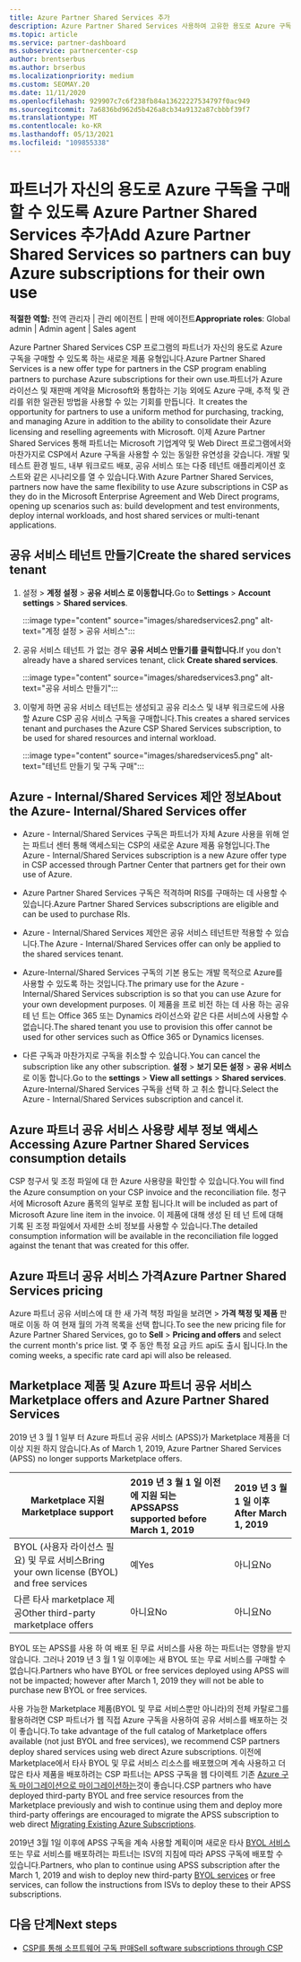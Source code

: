 ```yaml
---
title: Azure Partner Shared Services 추가
description: Azure Partner Shared Services 사용하여 고유한 용도로 Azure 구독을 구입하고 Azure를 구매, 추적 및 관리하기 위한 균일한 방법을 갖습니다.
ms.topic: article
ms.service: partner-dashboard
ms.subservice: partnercenter-csp
author: brentserbus
ms.author: brserbus
ms.localizationpriority: medium
ms.custom: SEOMAY.20
ms.date: 11/11/2020
ms.openlocfilehash: 929907c7c6f238fb84a13622227534797f0ac949
ms.sourcegitcommit: 7a6836bd962d5b426a8cb34a9132a87cbbbf39f7
ms.translationtype: MT
ms.contentlocale: ko-KR
ms.lasthandoff: 05/13/2021
ms.locfileid: "109855338"
---
```

# <a name="add-azure-partner-shared-services-so-partners-can-buy-azure-subscriptions-for-their-own-use"></a><span data-ttu-id="9d784-103">파트너가 자신의 용도로 Azure 구독을 구매할 수 있도록 Azure Partner Shared Services 추가</span><span class="sxs-lookup"><span data-stu-id="9d784-103">Add Azure Partner Shared Services so partners can buy Azure subscriptions for their own use</span></span>

<span data-ttu-id="9d784-104">**적절한 역할:** 전역 관리자 | 관리 에이전트 | 판매 에이전트</span><span class="sxs-lookup"><span data-stu-id="9d784-104">**Appropriate roles**: Global admin | Admin agent | Sales agent</span></span>

<span data-ttu-id="9d784-105">Azure Partner Shared Services CSP 프로그램의 파트너가 자신의 용도로 Azure 구독을 구매할 수 있도록 하는 새로운 제품 유형입니다.</span><span class="sxs-lookup"><span data-stu-id="9d784-105">Azure Partner Shared Services is a new offer type for partners in the CSP program enabling partners to purchase Azure subscriptions for their own use.</span></span><span data-ttu-id="9d784-106">파트너가 Azure 라이선스 및 재판매 계약을 Microsoft와 통합하는 기능 외에도 Azure 구매, 추적 및 관리를 위한 일관된 방법을 사용할 수 있는 기회를 만듭니다.</span><span class="sxs-lookup"><span data-stu-id="9d784-106">  It creates the opportunity for partners to use a uniform method for purchasing, tracking, and managing Azure in addition to the ability to consolidate their Azure licensing and reselling agreements with Microsoft.</span></span> <span data-ttu-id="9d784-107">이제 Azure Partner Shared Services 통해 파트너는 Microsoft 기업계약 및 Web Direct 프로그램에서와 마찬가지로 CSP에서 Azure 구독을 사용할 수 있는 동일한 유연성을 갖습니다. 개발 및 테스트 환경 빌드, 내부 워크로드 배포, 공유 서비스 또는 다중 테넌트 애플리케이션 호스트와 같은 시나리오를 열 수 있습니다.</span><span class="sxs-lookup"><span data-stu-id="9d784-107">With Azure Partner Shared Services, partners now have the same flexibility to use Azure subscriptions in CSP as they do in the Microsoft Enterprise Agreement and Web Direct programs, opening up scenarios such as:  build development and test environments, deploy internal workloads, and host shared services or multi-tenant applications.</span></span>  

## <a name="create-the-shared-services-tenant"></a><span data-ttu-id="9d784-108">공유 서비스 테넌트 만들기</span><span class="sxs-lookup"><span data-stu-id="9d784-108">Create the shared services tenant</span></span>

1. <span data-ttu-id="9d784-109">설정   >  **계정 설정**  >  **공유 서비스 로 이동합니다.**</span><span class="sxs-lookup"><span data-stu-id="9d784-109">Go to **Settings** > **Account settings** > **Shared services**.</span></span>

   :::image type="content" source="images/sharedservices2.png" alt-text="계정 설정 > 공유 서비스":::

2. <span data-ttu-id="9d784-111">공유 서비스 테넌트 가 없는 경우 **공유 서비스 만들기를 클릭합니다.**</span><span class="sxs-lookup"><span data-stu-id="9d784-111">If you don't already have a shared services tenant, click **Create shared services**.</span></span>

   :::image type="content" source="images/sharedservices3.png" alt-text="공유 서비스 만들기":::

3. <span data-ttu-id="9d784-113">이렇게 하면 공유 서비스 테넌트는 생성되고 공유 리소스 및 내부 워크로드에 사용할 Azure CSP 공유 서비스 구독을 구매합니다.</span><span class="sxs-lookup"><span data-stu-id="9d784-113">This creates a shared services tenant and purchases the Azure CSP Shared Services subscription, to be used for shared resources and internal workload.</span></span>

   :::image type="content" source="images/sharedservices5.png" alt-text="테넌트 만들기 및 구독 구매":::

## <a name="about-the-azure--internalshared-services-offer"></a><span data-ttu-id="9d784-115">Azure - Internal/Shared Services 제안 정보</span><span class="sxs-lookup"><span data-stu-id="9d784-115">About the Azure- Internal/Shared Services offer</span></span>

- <span data-ttu-id="9d784-116">Azure - Internal/Shared Services 구독은 파트너가 자체 Azure 사용을 위해 얻는 파트너 센터 통해 액세스되는 CSP의 새로운 Azure 제품 유형입니다.</span><span class="sxs-lookup"><span data-stu-id="9d784-116">The Azure - Internal/Shared Services subscription is a new Azure offer type in CSP accessed through Partner Center that partners get for their own use of Azure.</span></span>

- <span data-ttu-id="9d784-117">Azure Partner Shared Services 구독은 적격하며 RIS를 구매하는 데 사용할 수 있습니다.</span><span class="sxs-lookup"><span data-stu-id="9d784-117">Azure Partner Shared Services subscriptions are eligible and can be used to purchase RIs.</span></span>

- <span data-ttu-id="9d784-118">Azure - Internal/Shared Services 제안은 공유 서비스 테넌트만 적용할 수 있습니다.</span><span class="sxs-lookup"><span data-stu-id="9d784-118">The Azure - Internal/Shared Services offer can only be applied to the shared services tenant.</span></span>

- <span data-ttu-id="9d784-119">Azure-Internal/Shared Services 구독의 기본 용도는 개발 목적으로 Azure를 사용할 수 있도록 하는 것입니다.</span><span class="sxs-lookup"><span data-stu-id="9d784-119">The primary use for the Azure - Internal/Shared Services subscription is so that you can use Azure for your own development purposes.</span></span> <span data-ttu-id="9d784-120">이 제품을 프로 비전 하는 데 사용 하는 공유 테 넌 트는 Office 365 또는 Dynamics 라이선스와 같은 다른 서비스에 사용할 수 없습니다.</span><span class="sxs-lookup"><span data-stu-id="9d784-120">The shared tenant you use to provision this offer cannot be used for other services such as Office 365 or Dynamics licenses.</span></span>

- <span data-ttu-id="9d784-121">다른 구독과 마찬가지로 구독을 취소할 수 있습니다.</span><span class="sxs-lookup"><span data-stu-id="9d784-121">You can cancel the subscription like any other subscription.</span></span> <span data-ttu-id="9d784-122">**설정**  >  **보기 모든 설정**  >  **공유 서비스** 로 이동 합니다.</span><span class="sxs-lookup"><span data-stu-id="9d784-122">Go to the **settings** > **View all settings** > **Shared services**.</span></span> <span data-ttu-id="9d784-123">Azure-Internal/Shared Services 구독을 선택 하 고 취소 합니다.</span><span class="sxs-lookup"><span data-stu-id="9d784-123">Select the Azure - Internal/Shared Services subscription and cancel it.</span></span>

## <a name="accessing-azure-partner-shared-services-consumption-details"></a><span data-ttu-id="9d784-124">Azure 파트너 공유 서비스 사용량 세부 정보 액세스</span><span class="sxs-lookup"><span data-stu-id="9d784-124">Accessing Azure Partner Shared Services consumption details</span></span>

<span data-ttu-id="9d784-125">CSP 청구서 및 조정 파일에 대 한 Azure 사용량을 확인할 수 있습니다.</span><span class="sxs-lookup"><span data-stu-id="9d784-125">You will find the Azure consumption on your CSP invoice and the reconciliation file.</span></span> <span data-ttu-id="9d784-126">청구서에 Microsoft Azure 품목의 일부로 포함 됩니다.</span><span class="sxs-lookup"><span data-stu-id="9d784-126">It will be included as part of Microsoft Azure line item in the invoice.</span></span> <span data-ttu-id="9d784-127">이 제품에 대해 생성 된 테 넌 트에 대해 기록 된 조정 파일에서 자세한 소비 정보를 사용할 수 있습니다.</span><span class="sxs-lookup"><span data-stu-id="9d784-127">The detailed consumption information will be available in the reconciliation file logged against the tenant that was created for this offer.</span></span>

## <a name="azure-partner-shared-services-pricing"></a><span data-ttu-id="9d784-128">Azure 파트너 공유 서비스 가격</span><span class="sxs-lookup"><span data-stu-id="9d784-128">Azure Partner Shared Services pricing</span></span>

<span data-ttu-id="9d784-129">Azure 파트너 공유 서비스에 대 한 새 가격 책정 파일을 보려면   >  **가격 책정 및 제품** 판매로 이동 하 여 현재 월의 가격 목록을 선택 합니다.</span><span class="sxs-lookup"><span data-stu-id="9d784-129">To see the new pricing file for Azure Partner Shared Services, go to **Sell** > **Pricing and offers** and select the current month's price list.</span></span> <span data-ttu-id="9d784-130">몇 주 동안 특정 요금 카드 api도 출시 됩니다.</span><span class="sxs-lookup"><span data-stu-id="9d784-130">In the coming weeks, a specific rate card api will also be released.</span></span>

## <a name="marketplace-offers-and-azure-partner-shared-services"></a><span data-ttu-id="9d784-131">Marketplace 제품 및 Azure 파트너 공유 서비스</span><span class="sxs-lookup"><span data-stu-id="9d784-131">Marketplace offers and Azure Partner Shared Services</span></span>

<span data-ttu-id="9d784-132">2019 년 3 월 1 일부 터 Azure 파트너 공유 서비스 (APSS)가 Marketplace 제품을 더 이상 지원 하지 않습니다.</span><span class="sxs-lookup"><span data-stu-id="9d784-132">As of March 1, 2019, Azure Partner Shared Services (APSS) no longer supports Marketplace offers.</span></span>

|<span data-ttu-id="9d784-133">**Marketplace 지원**</span><span class="sxs-lookup"><span data-stu-id="9d784-133">**Marketplace support**</span></span>   |<span data-ttu-id="9d784-134">**2019 년 3 월 1 일 이전에 지원 되는 APSS**</span><span class="sxs-lookup"><span data-stu-id="9d784-134">**APSS supported before March 1, 2019**</span></span>|<span data-ttu-id="9d784-135">**2019 년 3 월 1 일 이후**</span><span class="sxs-lookup"><span data-stu-id="9d784-135">**After March 1, 2019**</span></span>|
|---------------------------|:----------------------------|:-------------------|
|<span data-ttu-id="9d784-136">BYOL (사용자 라이선스 필요) 및 무료 서비스</span><span class="sxs-lookup"><span data-stu-id="9d784-136">Bring your own license (BYOL) and free services</span></span>   | <span data-ttu-id="9d784-137">예</span><span class="sxs-lookup"><span data-stu-id="9d784-137">Yes</span></span>   | <span data-ttu-id="9d784-138">아니요</span><span class="sxs-lookup"><span data-stu-id="9d784-138">No</span></span>|
|<span data-ttu-id="9d784-139">다른 타사 marketplace 제공</span><span class="sxs-lookup"><span data-stu-id="9d784-139">Other third-party marketplace offers</span></span>   | <span data-ttu-id="9d784-140">아니요</span><span class="sxs-lookup"><span data-stu-id="9d784-140">No</span></span>   |<span data-ttu-id="9d784-141">아니요</span><span class="sxs-lookup"><span data-stu-id="9d784-141">No</span></span>|

<span data-ttu-id="9d784-142">BYOL 또는 APSS를 사용 하 여 배포 된 무료 서비스를 사용 하는 파트너는 영향을 받지 않습니다. 그러나 2019 년 3 월 1 일 이후에는 새 BYOL 또는 무료 서비스를 구매할 수 없습니다.</span><span class="sxs-lookup"><span data-stu-id="9d784-142">Partners who have BYOL or free services deployed using APSS will not be impacted; however after March 1, 2019 they will not be able to purchase new BYOL or free services.</span></span>

<span data-ttu-id="9d784-143">사용 가능한 Marketplace 제품(BYOL 및 무료 서비스뿐만 아니라)의 전체 카탈로그를 활용하려면 CSP 파트너가 웹 직접 Azure 구독을 사용하여 공유 서비스를 배포하는 것이 좋습니다.</span><span class="sxs-lookup"><span data-stu-id="9d784-143">To take advantage of the full catalog of Marketplace offers available (not just BYOL and free services), we recommend CSP partners deploy shared services using web direct Azure subscriptions.</span></span>  <span data-ttu-id="9d784-144">이전에 Marketplace에서 타사 BYOL 및 무료 서비스 리소스를 배포했으며 계속 사용하고 더 많은 타사 제품을 배포하려는 CSP 파트너는 APSS 구독을 웹 다이렉트 기존 [Azure 구독 마이그레이션으로 마이그레이션하는](/azure/cloud-solution-provider/migration/migration#migrating-existing-azure-subscriptions)것이 좋습니다.</span><span class="sxs-lookup"><span data-stu-id="9d784-144">CSP partners who have deployed third-party BYOL and free service resources from the Marketplace previously and wish to continue using them and deploy more third-party offerings are encouraged to migrate the APSS subscription to web direct [Migrating Existing Azure Subscriptions](/azure/cloud-solution-provider/migration/migration#migrating-existing-azure-subscriptions).</span></span>

<span data-ttu-id="9d784-145">2019년 3월 1일 이후에 APSS 구독을 계속 사용할 계획이며 새로운 타사 [BYOL 서비스](https://azuremarketplace.microsoft.com/marketplace/apps?filters=byol) 또는 무료 서비스를 배포하려는 파트너는 ISV의 지침에 따라 APSS 구독에 배포할 수 있습니다.</span><span class="sxs-lookup"><span data-stu-id="9d784-145">Partners, who plan to continue using APSS subscription after the March 1, 2019 and wish to deploy new third-party [BYOL services](https://azuremarketplace.microsoft.com/marketplace/apps?filters=byol) or free services, can follow the instructions from ISVs to deploy these to their APSS subscriptions.</span></span>

## <a name="next-steps"></a><span data-ttu-id="9d784-146">다음 단계</span><span class="sxs-lookup"><span data-stu-id="9d784-146">Next steps</span></span>

- [<span data-ttu-id="9d784-147">CSP를 통해 소프트웨어 구독 판매</span><span class="sxs-lookup"><span data-stu-id="9d784-147">Sell software subscriptions through CSP</span></span>](csp-software-subscriptions.md)